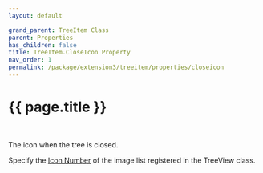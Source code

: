 ```yaml
---
layout: default

grand_parent: TreeItem Class
parent: Properties
has_children: false
title: TreeItem.CloseIcon Property
nav_order: 1
permalink: /package/extension3/treeitem/properties/closeicon
---
```

# {{ page.title }}
<br>

The icon when the tree is closed.

Specify the <a href="/package/extension3/treeview/#specifying-icon-number">Icon Number</a> of the image list registered in the TreeView class.

